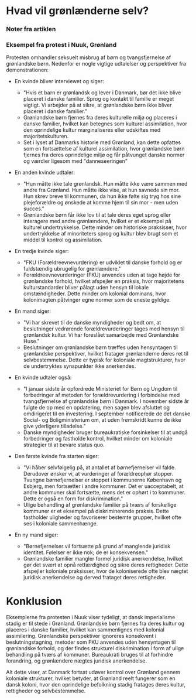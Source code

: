 # Hvad vil grønlænderne selv?

### Noter fra artiklen

### Eksempel fra protest i Nuuk, Grønland

Protesten omhandler seksuelt misbrug af børn og tvangsfjernelse af grønlandske børn. Nedenfor er nogle vigtige udtalelser og perspektiver fra demonstrationen:

- En kvinde bliver interviewet og siger:
  - "Hvis et barn er grønlandsk og lever i Danmark, bør det ikke blive placeret i danske familier. Sprog og kontakt til familie er meget vigtigt. Vi arbejder på at sikre, at grønlandske børn ikke bliver placeret i danske familier."
  - Grønlandske børn fjernes fra deres kulturelle miljø og placeres i danske familier, hvilket kan betegnes som kulturel assimilation, hvor den oprindelige kultur marginaliseres eller udskiftes med majoritetskulturen.
  - Set i lyset af Danmarks historie med Grønland, kan dette opfattes som en fortsættelse af kulturel assimilation, hvor grønlandske børn fjernes fra deres oprindelige miljø og får påtvunget danske normer og værdier ligesom med "danneseeringen" 

- En anden kvinde udtaler:
  - "Hun måtte ikke tale grønlandsk. Hun måtte ikke være sammen med andre fra Grønland. Hun måtte ikke vise, at hun savnede sin mor. Hun skrev breve til kommunen, da hun ikke følte sig tryg hos sine plejeforældre og ønskede at komme hjem til sin mor - men uden succes."
  - Grønlandske børn får ikke lov til at tale deres eget sprog eller interagere med andre grønlændere, hvilket er et eksempel på kulturel undertrykkelse. Dette minder om historiske praksisser, hvor undertrykkelse af minoriteters sprog og kultur blev brugt som et middel til kontrol og assimilation.

- En tredje kvinde siger:
  - "FKU (Forældreevnevurdering) er udviklet til danske forhold og er fuldstændig ubrugelig for grønlændere."
  - Forældreevnevurderinger (FKU) anvendes uden at tage højde for grønlandske forhold, hvilket afspejler en praksis, hvor majoritetens kulturstandarder bliver pålagt uden hensyn til lokale omstændigheder. Dette minder om kolonial dominans, hvor kolonimagten påtvinger egne normer som de eneste gyldige.

- En mand siger:
  - "Vi har skrevet til de danske myndigheder og bedt om, at beslutninger vedrørende forældrevurderinger tages med hensyn til grønlandsk kultur. Vi har foreslået samarbejde med Grønlandske Huse."
  - Beslutninger om grønlandske børn træffes uden hensyntagen til grønlandske perspektiver, hvilket fratager grønlænderne deres ret til selvbestemmelse. Dette er typisk for koloniale magtstrukturer, hvor de undertryktes synspunkter ikke anerkendes.

- En kvinde udtaler også:
  - "I januar sidste år opfordrede Ministeriet for Børn og Ungdom til forbedringer af metoden for forældrevurdering i forbindelse med tvangsfjernelse af grønlandske børn i Danmark. I november sidste år fulgte de op med en opdatering, men sagen blev afsluttet og omdirigeret til en investering. I september notificerede de det danske Social- og Boligministerium om, at uden fremskridt kunne de ikke give yderligere tilladelse."
  - Danske myndigheder bruger bureaukratiske forsinkelser til at undgå forbedringer og fastholde kontrol, hvilket minder om koloniale strategier til at bevare status quo.

- Den første kvinde fra starten siger:
  - "Vi håber selvfølgelig på, at antallet af børnefjernelser vil falde. Derudover ønsker vi, at vurderinger af forældreophør stopper. Tvungne børnefjernelser er stoppet i kommunerne København og Esbjerg, men fortsætter i andre kommuner. Det er uacceptabelt, at andre kommuner skal fortsætte, mens det er ophørt i to kommuner. Dette er også en form for diskrimination."
  - Ulige behandling af grønlandske familier på tværs af forskellige kommuner er et eksempel på diskriminerende praksis. Dette fastholder uligheder og favoriserer bestemte grupper, hvilket ofte ses i koloniale sammenhænge.

- En ny mand siger:
  - "Børnefjernelser vil fortsætte på grund af manglende juridisk identitet. Følelser er ikke nok; de er konsekvensen."
  - Grønlandske familier mangler formel juridisk anerkendelse, hvilket gør det svært at opnå retfærdighed og sikre deres rettigheder. Dette afspejler koloniale praksisser, hvor de koloniserede ofte blev nægtet juridisk anerkendelse og derved frataget deres rettigheder.

# Konklusion

Eksemplerne fra protesten i Nuuk viser tydeligt, at dansk imperialisme stadig er til stede i Grønland. Grønlandske børn fjernes fra deres kultur og placeres i danske familier, hvilket kan sammenlignes med kolonial assimilering. Grønlandske perspektiver ignoreres konsekvent i beslutningstagning, metoder som FKU anvendes uden hensyntagen til grønlandske forhold, og der findes strukturel diskrimination i form af ulige behandling på tværs af kommuner. Bureaukrati bruges til at forhindre forandring, og grønlændere nægtes juridisk anerkendelse.

Alt dette viser, at Danmark fortsat udøver kontrol over Grønland gennem koloniale strukturer, hvilket betyder, at Grønland reelt fungerer som en dansk koloni, hvor den oprindelige befolkning stadig fratages deres kultur, rettigheder og selvbestemmelse.

